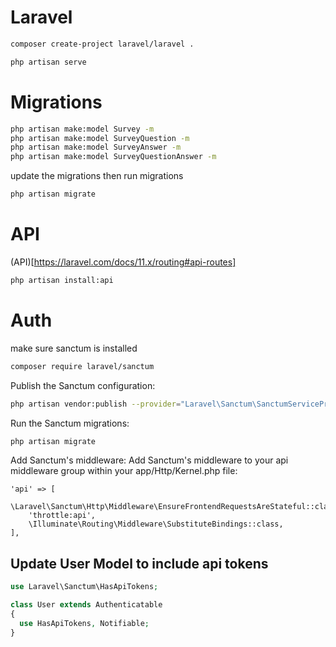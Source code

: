 # Laravel
```bash 
composer create-project laravel/laravel .
```

```bash
php artisan serve
```

# Migrations
```bash
php artisan make:model Survey -m
php artisan make:model SurveyQuestion -m
php artisan make:model SurveyAnswer -m
php artisan make:model SurveyQuestionAnswer -m
```
update the migrations
then run migrations
```bash
php artisan migrate
```

# API
(API)[https://laravel.com/docs/11.x/routing#api-routes]
```bash
php artisan install:api
```

# Auth
make sure sanctum is installed

```bash
composer require laravel/sanctum
```
Publish the Sanctum configuration:
```bash
php artisan vendor:publish --provider="Laravel\Sanctum\SanctumServiceProvider"
```

Run the Sanctum migrations:
```bash 
php artisan migrate
```

Add Sanctum's middleware:
Add Sanctum's middleware to your api middleware group within your app/Http/Kernel.php file:
```
'api' => [
    \Laravel\Sanctum\Http\Middleware\EnsureFrontendRequestsAreStateful::class,
    'throttle:api',
    \Illuminate\Routing\Middleware\SubstituteBindings::class,
],
```
## Update User Model to include api tokens

```php
use Laravel\Sanctum\HasApiTokens;

class User extends Authenticatable
{
  use HasApiTokens, Notifiable;
}
```